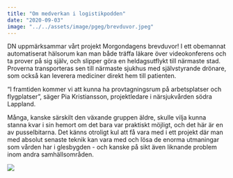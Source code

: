 ```yaml
---
title: "Om medverkan i logistikpodden"
date: "2020-09-03"
image: "../../assets/image/pgeg/brevduvor.jpeg"
---
```


DN uppmärksammar vårt projekt Morgondagens brevduvor! I ett obemannat automatiserat hälsorum kan man både träffa läkare över videokonferens och ta prover på sig själv, och slipper göra en heldagsutflykt till närmaste stad. Proverna transporteras sen till närmaste sjukhus med självstyrande drönare, som också kan leverera mediciner direkt hem till patienten.

“I framtiden kommer vi att kunna ha provtagningsrum på arbetsplatser och flygplatser”, säger Pia Kristiansson, projektledare i närsjukvården södra Lappland.

Många, kanske särskilt den växande gruppen äldre, skulle vilja kunna stanna kvar i sin hemort om det bara var praktiskt möjligt, och det här är en av pusselbitarna. Det känns otroligt kul att få vara med i ett projekt där man med absolut senaste teknik kan vara med och lösa de enorma utmaningar som vården har i glesbygden - och kanske på sikt även liknande problem inom andra samhällsområden.

<img src='../../assets/image/pgeg/brevduvor.jpeg'/>
